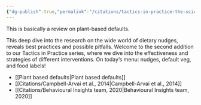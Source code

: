 ```yaml
---
{"dg-publish":true,"permalink":"/citations/tactics-in-practice-the-science-of-plant-based-defaults-and-nudges-faunalytics/","tags":["#nudging","#behaviour_change"],"created":"2025-10-01T13:43:43.714+01:00","updated":"2025-10-12T14:55:45.962+01:00"}
---
```


This is basically a review on plant-based defaults. 

This deep dive into the research on the wide world of dietary nudges, reveals best practices and possible pitfalls. Welcome to the second addition to our Tactics in Practice series, where we dive into the effectiveness and strategies of different interventions. On today’s menu: nudges, default veg, and food labels!

- [[Plant based defaults\|Plant based defaults]]
- [[Citations/Campbell-Arvai et al., 2014\|Campbell-Arvai et al., 2014]]
- [[Citations/Behavioural Insights team, 2020\|Behavioural Insights team, 2020]]